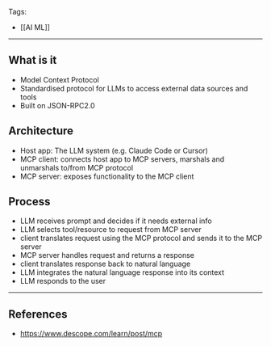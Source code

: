 Tags:
- [[AI ML]]
---
## What is it
- Model Context Protocol
- Standardised protocol for LLMs to access external data sources and tools
- Built on JSON-RPC2.0

## Architecture
- Host app: The LLM system (e.g. Claude Code or Cursor)
- MCP client: connects host app to MCP servers, marshals and unmarshals to/from MCP protocol
- MCP server: exposes functionality to the MCP client

## Process
- LLM receives prompt and decides if it needs external info
- LLM selects tool/resource to request from MCP server
- client translates request using the MCP protocol and sends it to the MCP server
- MCP server handles request and returns a response
- client translates response back to natural language
- LLM integrates the natural language response into its context
- LLM responds to the user

---
## References
- https://www.descope.com/learn/post/mcp